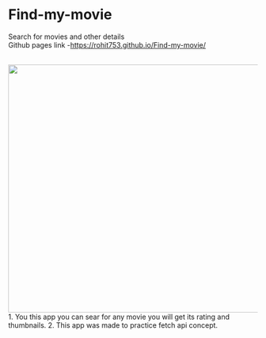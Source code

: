 # Find-my-movie
Search for movies and other details<br/>
Github pages link -https://rohit753.github.io/Find-my-movie/ 



<br/>
<img src="https://i.ibb.co/7W6b3fR/Fire-Shot-Capture-020-Imdb-rohit753-github-io.png" height="500px" width="780px">


<br/>
1. You this app you can sear for any movie you will get its rating and thumbnails.
2. This app was made to practice fetch api concept.

<br/>
